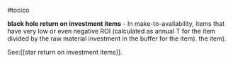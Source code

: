 #tocico

<b>black hole return on investment items</b> -   In make-to-availability, items that have very low or even negative ROI (calculated as annual T for the item divided by the raw material investment in the buffer for the item). the item). 



See:[[star return on investment items]].
